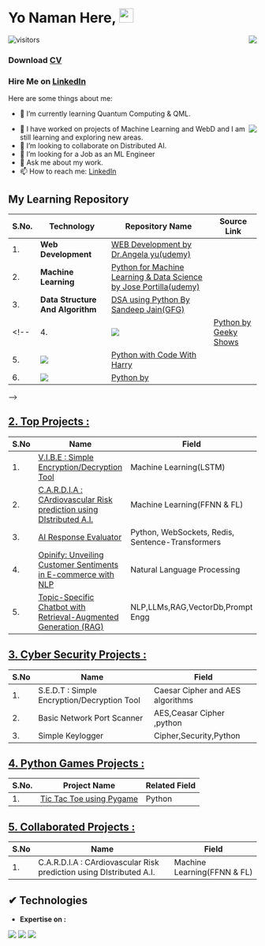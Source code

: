 # Yo Naman Here, <img src="https://github.com/TheDudeThatCode/TheDudeThatCode/blob/master/Assets/Hi.gif" width="29"> 

<!-- Statistics -->
<img align="right" src="https://github-readme-stats.vercel.app/api?username=NamanVSrivastav&theme=light&show_icons=true&count_private=true">

![visitors](https://visitor-badge.laobi.icu/badge?page_id=dev-NamanVSrivastav.NamanVSrivastav)

<h3 align="">Download <a href="https://drive.google.com/file/d/1h_pCRNvDswzNaFsnCUYAv0ly5ihZYn2U/view?usp=drive_link">CV</a></h3>
<h3 align="">Hire Me on <a href="https://www.linkedin.com/in/namanvsrivatav/">LinkedIn</a></h3>

Here are some things about me:
<!-- - 🔭 I’m currently working on ... -->
- 🌱 I’m currently learning Quantum Computing & QML.

<img align="right" src="https://github-readme-stats.vercel.app/api/top-langs/?username=NamanVSrivastav&layout=compact&theme=light">

- 🌱 I have worked on projects of Machine Learning and WebD and I am still learning and exploring new areas.
- 👯 I’m looking to collaborate on Distributed AI.
- 🤔 I’m looking for a Job as an ML Engineer
- 💬 Ask me about my work.
- 📫 How to reach me: <a href ="https://www.linkedin.com/in/namanvsrivatav/">LinkedIn</a>


<!-- Statistics -->

<!--    ![Github stats](https://github-readme-stats.vercel.app/api?username=dev-mdirfan&theme=light&show_icons=true&count_private=true)
   <br>
  ![Top Languages Card](https://github-readme-stats.vercel.app/api/top-langs/?username=dev-mdirfan&layout=compact&theme=light) -->




<!-- ## [1. Go To My Learning Repos :](https://github.com/dev-mdirfan/My-Learning-Repos.git) -->

## My Learning Repository

|S.No.|Technology|Repository Name|Source Link|
|---|---|---|---|
|1.|__Web Development__|[WEB Development by Dr.Angela yu(udemy)](https)||
|2.|__Machine Learning__|[Python for Machine Learning & Data Science by Jose Portilla(udemy)](https)||
|3.|__Data Structure And Algorithm__|[DSA using Python By Sandeep Jain(GFG)](https)||
<!-- |4.|<img src="https://img.shields.io/badge/Python-FFD43B?style=for-the-badge&logo=python&logoColor=blue">|[Python by Geeky Shows](https://github.com/dev-mdirfan/Python-by-Geeky-Shows.git)||
|5.|<img src="https://img.shields.io/badge/Python-FFD43B?style=for-the-badge&logo=python&logoColor=blue">|[Python with Code With Harry](https://github.com/dev-mdirfan/Python-CWH.git)||
|6.|<img src="https://img.shields.io/badge/Python-FFD43B?style=for-the-badge&logo=python&logoColor=blue">|[Python by ]()||
 -->
## [2. Top Projects :](https://github.com/NamanVSrivastav?tab=repositories)

|S.No|Name|Field|
|---|---|---|
|1.|[V.I.B.E : Simple Encryption/Decryption Tool](https://github.com/NamanVSrivastav/V.I.B.E)|Machine Learning(LSTM)|
|2.|[C.A.R.D.I.A : CArdiovascular Risk prediction using DIstributed A.I.](https://github.com/NamanVSrivastav/C.A.R.D.I.A) |Machine Learning(FFNN & FL)|
|3.|[AI Response Evaluator](https://github.com/NamanVSrivastav/AI_Response_Evaluator) | Python, WebSockets, Redis, Sentence-Transformers |
|4.|[Opinify: Unveiling Customer Sentiments in E-commerce with NLP](https://github.com/NamanVSrivastav/Opinify)|Natural Language Processing |
|5.|[Topic-Specific Chatbot with Retrieval-Augmented Generation (RAG)](https://github.com/NamanVSrivastav/RAG-Chatbot)|NLP,LLMs,RAG,VectorDb,Prompt Engg |
<!-- ### End-to-End Projects : -->
## [3. Cyber Security Projects :](https://github.com/NamanVSrivastav/Cyber-Security)

|S.No|Name|Field|
|---|---|---|
|1.|S.E.D.T : Simple Encryption/Decryption Tool |Caesar Cipher and AES algorithms|
|2.|Basic Network Port Scanner |AES,Ceasar Cipher ,python|
|3.|Simple Keylogger|Cipher,Security,Python |

<!-- ### End-to-End Projects : -->

## [4. Python Games Projects :]()

|S.No.|Project Name|Related Field|
|---|---|---|
|1.|[Tic Tac Toe using Pygame]()|Python|

## [5. Collaborated Projects :]()
|S.No|Name|Field|
|---|---|---|
|1.|C.A.R.D.I.A : CArdiovascular Risk prediction using DIstributed A.I. |Machine Learning(FFNN & FL)|


##  ✔ Technologies 

- __Expertise on :__

<img src="https://img.shields.io/badge/Python-FFD43B?style=for-the-badge&logo=python&logoColor=blue"> <img src="https://img.shields.io/badge/ML-F05032?style=for-the-badge&logo=ML&logoColor=white"> <img src="https://img.shields.io/badge/DSA-100000?style=for-the-badge&logo=DSA&logoColor=white"> 
<!-- <img src="https://img.shields.io/badge/-Python-blue?style=for-the-badge&logo=python&logoColor=yellow"> -->
